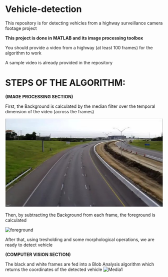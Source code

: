 # Vehicle-detection
This repository is for detecting vehicles from a highway surveillance camera footage project 

**This project is done in MATLAB and its image processing toolbox**

You should provide a video from a highway (at least 100 frames) for the algorithm to work

A sample video is already provided in the repository

# STEPS OF THE ALGORITHM:

**(IMAGE PROCESSING SECTION)**

First, the Background is calculated by the median filter over the temporal dimension of the video (across the frames)

![alt text](https://github.com/nogh98/Vehicle-detection/blob/main/Picture1.jpg?raw=true)

Then, by subtracting the Background from each frame, the foreground is calculated

![foreground](https://user-images.githubusercontent.com/61092649/131709545-5288295d-25e5-4501-ba6a-eb8d7bad424f.gif)



After that, using tresholding and some morphological operations, we are ready to detect vehicle

**(COMPUTER VISION SECTION)**

The black and white frames are fed into a Blob Analysis algorithm which returns the coordinates
of the detected vehicle
![Media1](https://user-images.githubusercontent.com/61092649/131709582-a840f7d9-282f-4bea-bef6-d2153b502751.gif)
